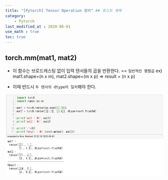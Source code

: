 ```yaml
---
title: "[Pytorch] Tensor Operation 정리" ## 포스트 제목
category:       
    - Pytorch
last_modified_at : 2020-06-01
use_math : true
toc: true
---
```


## torch.mm(mat1, mat2)
- 이 함수는 브로드캐스팅 없이 입력 텐서들의 곱을 반환한다. == `일반적인 행렬곱`
ex) mat1.shape=(n x m), mat2.shape=(m x p) => result = (n x p)

- 이때 반드시 `두 텐서의 dtype이 일치`해야 한다.

![op01](/assets/images/2020-06-01-torch_op01.PNG)

